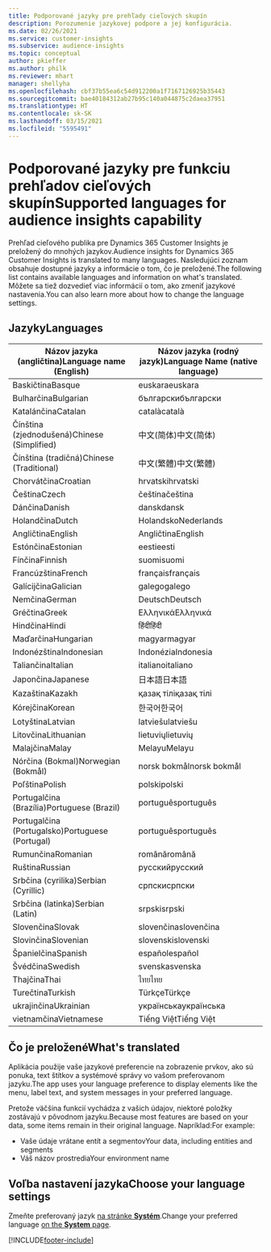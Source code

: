 ```yaml
---
title: Podporované jazyky pre prehľady cieľových skupín
description: Porozumenie jazykovej podpore a jej konfigurácia.
ms.date: 02/26/2021
ms.service: customer-insights
ms.subservice: audience-insights
ms.topic: conceptual
author: pkieffer
ms.author: philk
ms.reviewer: mhart
manager: shellyha
ms.openlocfilehash: cbf37b55ea6c54d912200a1f7167126925b35443
ms.sourcegitcommit: bae40184312ab27b95c140a044875c2daea37951
ms.translationtype: HT
ms.contentlocale: sk-SK
ms.lasthandoff: 03/15/2021
ms.locfileid: "5595491"
---
```

# <a name="supported-languages-for-audience-insights-capability"></a><span data-ttu-id="7aa02-103">Podporované jazyky pre funkciu prehľadov cieľových skupín</span><span class="sxs-lookup"><span data-stu-id="7aa02-103">Supported languages for audience insights capability</span></span>

<span data-ttu-id="7aa02-104">Prehľad cieľového publika pre Dynamics 365 Customer Insights je preložený do mnohých jazykov.</span><span class="sxs-lookup"><span data-stu-id="7aa02-104">Audience insights for Dynamics 365 Customer Insights is translated to many languages.</span></span> <span data-ttu-id="7aa02-105">Nasledujúci zoznam obsahuje dostupné jazyky a informácie o tom, čo je preložené.</span><span class="sxs-lookup"><span data-stu-id="7aa02-105">The following list contains available languages and information on what's translated.</span></span> <span data-ttu-id="7aa02-106">Môžete sa tiež dozvedieť viac informácií o tom, ako zmeniť jazykové nastavenia.</span><span class="sxs-lookup"><span data-stu-id="7aa02-106">You can also learn more about how to change the language settings.</span></span> 

## <a name="languages"></a><span data-ttu-id="7aa02-107">Jazyky</span><span class="sxs-lookup"><span data-stu-id="7aa02-107">Languages</span></span>

| <span data-ttu-id="7aa02-108">Názov jazyka (angličtina)</span><span class="sxs-lookup"><span data-stu-id="7aa02-108">Language name (English)</span></span>|  <span data-ttu-id="7aa02-109">Názov jazyka (rodný jazyk)</span><span class="sxs-lookup"><span data-stu-id="7aa02-109">Language Name (native language)</span></span> |
| ------------- | ------------- |
| <span data-ttu-id="7aa02-110">Baskičtina</span><span class="sxs-lookup"><span data-stu-id="7aa02-110">Basque</span></span> | <span data-ttu-id="7aa02-111">euskara</span><span class="sxs-lookup"><span data-stu-id="7aa02-111">euskara</span></span> |
| <span data-ttu-id="7aa02-112">Bulharčina</span><span class="sxs-lookup"><span data-stu-id="7aa02-112">Bulgarian</span></span> | <span data-ttu-id="7aa02-113">български</span><span class="sxs-lookup"><span data-stu-id="7aa02-113">български</span></span> |
| <span data-ttu-id="7aa02-114">Katalánčina</span><span class="sxs-lookup"><span data-stu-id="7aa02-114">Catalan</span></span> | <span data-ttu-id="7aa02-115">català</span><span class="sxs-lookup"><span data-stu-id="7aa02-115">català</span></span> |
| <span data-ttu-id="7aa02-116">Čínština (zjednodušená)</span><span class="sxs-lookup"><span data-stu-id="7aa02-116">Chinese (Simplified)</span></span> | <span data-ttu-id="7aa02-117">中文(简体)</span><span class="sxs-lookup"><span data-stu-id="7aa02-117">中文(简体)</span></span> |
| <span data-ttu-id="7aa02-118">Čínština (tradičná)</span><span class="sxs-lookup"><span data-stu-id="7aa02-118">Chinese (Traditional)</span></span> | <span data-ttu-id="7aa02-119">中文(繁體)</span><span class="sxs-lookup"><span data-stu-id="7aa02-119">中文(繁體)</span></span> |
| <span data-ttu-id="7aa02-120">Chorvátčina</span><span class="sxs-lookup"><span data-stu-id="7aa02-120">Croatian</span></span> | <span data-ttu-id="7aa02-121">hrvatski</span><span class="sxs-lookup"><span data-stu-id="7aa02-121">hrvatski</span></span> |
| <span data-ttu-id="7aa02-122">Čeština</span><span class="sxs-lookup"><span data-stu-id="7aa02-122">Czech</span></span> | <span data-ttu-id="7aa02-123">čeština</span><span class="sxs-lookup"><span data-stu-id="7aa02-123">čeština</span></span> |
| <span data-ttu-id="7aa02-124">Dánčina</span><span class="sxs-lookup"><span data-stu-id="7aa02-124">Danish</span></span> | <span data-ttu-id="7aa02-125">dansk</span><span class="sxs-lookup"><span data-stu-id="7aa02-125">dansk</span></span> |
| <span data-ttu-id="7aa02-126">Holandčina</span><span class="sxs-lookup"><span data-stu-id="7aa02-126">Dutch</span></span> | <span data-ttu-id="7aa02-127">Holandsko</span><span class="sxs-lookup"><span data-stu-id="7aa02-127">Nederlands</span></span> |
| <span data-ttu-id="7aa02-128">Angličtina</span><span class="sxs-lookup"><span data-stu-id="7aa02-128">English</span></span> | <span data-ttu-id="7aa02-129">Angličtina</span><span class="sxs-lookup"><span data-stu-id="7aa02-129">English</span></span> |
| <span data-ttu-id="7aa02-130">Estónčina</span><span class="sxs-lookup"><span data-stu-id="7aa02-130">Estonian</span></span> | <span data-ttu-id="7aa02-131">eesti</span><span class="sxs-lookup"><span data-stu-id="7aa02-131">eesti</span></span> |
| <span data-ttu-id="7aa02-132">Fínčina</span><span class="sxs-lookup"><span data-stu-id="7aa02-132">Finnish</span></span> | <span data-ttu-id="7aa02-133">suomi</span><span class="sxs-lookup"><span data-stu-id="7aa02-133">suomi</span></span> |
| <span data-ttu-id="7aa02-134">Francúzština</span><span class="sxs-lookup"><span data-stu-id="7aa02-134">French</span></span> | <span data-ttu-id="7aa02-135">français</span><span class="sxs-lookup"><span data-stu-id="7aa02-135">français</span></span> |
| <span data-ttu-id="7aa02-136">Galícijčina</span><span class="sxs-lookup"><span data-stu-id="7aa02-136">Galician</span></span> | <span data-ttu-id="7aa02-137">galego</span><span class="sxs-lookup"><span data-stu-id="7aa02-137">galego</span></span> |
| <span data-ttu-id="7aa02-138">Nemčina</span><span class="sxs-lookup"><span data-stu-id="7aa02-138">German</span></span> | <span data-ttu-id="7aa02-139">Deutsch</span><span class="sxs-lookup"><span data-stu-id="7aa02-139">Deutsch</span></span> |
| <span data-ttu-id="7aa02-140">Gréčtina</span><span class="sxs-lookup"><span data-stu-id="7aa02-140">Greek</span></span> | <span data-ttu-id="7aa02-141">Ελληνικά</span><span class="sxs-lookup"><span data-stu-id="7aa02-141">Ελληνικά</span></span> |
| <span data-ttu-id="7aa02-142">Hindčina</span><span class="sxs-lookup"><span data-stu-id="7aa02-142">Hindi</span></span> | <span data-ttu-id="7aa02-143">हिंदी</span><span class="sxs-lookup"><span data-stu-id="7aa02-143">हिंदी</span></span> |
| <span data-ttu-id="7aa02-144">Maďarčina</span><span class="sxs-lookup"><span data-stu-id="7aa02-144">Hungarian</span></span> | <span data-ttu-id="7aa02-145">magyar</span><span class="sxs-lookup"><span data-stu-id="7aa02-145">magyar</span></span> |
| <span data-ttu-id="7aa02-146">Indonézština</span><span class="sxs-lookup"><span data-stu-id="7aa02-146">Indonesian</span></span> | <span data-ttu-id="7aa02-147">Indonézia</span><span class="sxs-lookup"><span data-stu-id="7aa02-147">Indonesia</span></span> |
| <span data-ttu-id="7aa02-148">Taliančina</span><span class="sxs-lookup"><span data-stu-id="7aa02-148">Italian</span></span> | <span data-ttu-id="7aa02-149">italiano</span><span class="sxs-lookup"><span data-stu-id="7aa02-149">italiano</span></span> |
| <span data-ttu-id="7aa02-150">Japončina</span><span class="sxs-lookup"><span data-stu-id="7aa02-150">Japanese</span></span> | <span data-ttu-id="7aa02-151">日本語</span><span class="sxs-lookup"><span data-stu-id="7aa02-151">日本語</span></span> |
| <span data-ttu-id="7aa02-152">Kazaština</span><span class="sxs-lookup"><span data-stu-id="7aa02-152">Kazakh</span></span> | <span data-ttu-id="7aa02-153">қазақ тілі</span><span class="sxs-lookup"><span data-stu-id="7aa02-153">қазақ тілі</span></span> |
| <span data-ttu-id="7aa02-154">Kórejčina</span><span class="sxs-lookup"><span data-stu-id="7aa02-154">Korean</span></span> | <span data-ttu-id="7aa02-155">한국어</span><span class="sxs-lookup"><span data-stu-id="7aa02-155">한국어</span></span> |
| <span data-ttu-id="7aa02-156">Lotyština</span><span class="sxs-lookup"><span data-stu-id="7aa02-156">Latvian</span></span> | <span data-ttu-id="7aa02-157">latviešu</span><span class="sxs-lookup"><span data-stu-id="7aa02-157">latviešu</span></span> |
| <span data-ttu-id="7aa02-158">Litovčina</span><span class="sxs-lookup"><span data-stu-id="7aa02-158">Lithuanian</span></span> | <span data-ttu-id="7aa02-159">lietuvių</span><span class="sxs-lookup"><span data-stu-id="7aa02-159">lietuvių</span></span> |
| <span data-ttu-id="7aa02-160">Malajčina</span><span class="sxs-lookup"><span data-stu-id="7aa02-160">Malay</span></span> | <span data-ttu-id="7aa02-161">Melayu</span><span class="sxs-lookup"><span data-stu-id="7aa02-161">Melayu</span></span> |
| <span data-ttu-id="7aa02-162">Nórčina (Bokmal)</span><span class="sxs-lookup"><span data-stu-id="7aa02-162">Norwegian (Bokmål)</span></span> | <span data-ttu-id="7aa02-163">norsk bokmål</span><span class="sxs-lookup"><span data-stu-id="7aa02-163">norsk bokmål</span></span> |
| <span data-ttu-id="7aa02-164">Poľština</span><span class="sxs-lookup"><span data-stu-id="7aa02-164">Polish</span></span> | <span data-ttu-id="7aa02-165">polski</span><span class="sxs-lookup"><span data-stu-id="7aa02-165">polski</span></span> |
| <span data-ttu-id="7aa02-166">Portugalčina (Brazília)</span><span class="sxs-lookup"><span data-stu-id="7aa02-166">Portuguese (Brazil)</span></span> | <span data-ttu-id="7aa02-167">português</span><span class="sxs-lookup"><span data-stu-id="7aa02-167">português</span></span> |
| <span data-ttu-id="7aa02-168">Portugalčina (Portugalsko)</span><span class="sxs-lookup"><span data-stu-id="7aa02-168">Portuguese (Portugal)</span></span> | <span data-ttu-id="7aa02-169">português</span><span class="sxs-lookup"><span data-stu-id="7aa02-169">português</span></span> |
| <span data-ttu-id="7aa02-170">Rumunčina</span><span class="sxs-lookup"><span data-stu-id="7aa02-170">Romanian</span></span> | <span data-ttu-id="7aa02-171">română</span><span class="sxs-lookup"><span data-stu-id="7aa02-171">română</span></span> |
| <span data-ttu-id="7aa02-172">Ruština</span><span class="sxs-lookup"><span data-stu-id="7aa02-172">Russian</span></span> | <span data-ttu-id="7aa02-173">pусский</span><span class="sxs-lookup"><span data-stu-id="7aa02-173">pусский</span></span> |
| <span data-ttu-id="7aa02-174">Srbčina (cyrilika)</span><span class="sxs-lookup"><span data-stu-id="7aa02-174">Serbian (Cyrillic)</span></span> | <span data-ttu-id="7aa02-175">српски</span><span class="sxs-lookup"><span data-stu-id="7aa02-175">српски</span></span> |
| <span data-ttu-id="7aa02-176">Srbčina (latinka)</span><span class="sxs-lookup"><span data-stu-id="7aa02-176">Serbian (Latin)</span></span> | <span data-ttu-id="7aa02-177">srpski</span><span class="sxs-lookup"><span data-stu-id="7aa02-177">srpski</span></span> |
| <span data-ttu-id="7aa02-178">Slovenčina</span><span class="sxs-lookup"><span data-stu-id="7aa02-178">Slovak</span></span> | <span data-ttu-id="7aa02-179">slovenčina</span><span class="sxs-lookup"><span data-stu-id="7aa02-179">slovenčina</span></span> |
| <span data-ttu-id="7aa02-180">Slovinčina</span><span class="sxs-lookup"><span data-stu-id="7aa02-180">Slovenian</span></span> | <span data-ttu-id="7aa02-181">slovenski</span><span class="sxs-lookup"><span data-stu-id="7aa02-181">slovenski</span></span> |
| <span data-ttu-id="7aa02-182">Španielčina</span><span class="sxs-lookup"><span data-stu-id="7aa02-182">Spanish</span></span> | <span data-ttu-id="7aa02-183">español</span><span class="sxs-lookup"><span data-stu-id="7aa02-183">español</span></span> |
| <span data-ttu-id="7aa02-184">Švédčina</span><span class="sxs-lookup"><span data-stu-id="7aa02-184">Swedish</span></span> | <span data-ttu-id="7aa02-185">svenska</span><span class="sxs-lookup"><span data-stu-id="7aa02-185">svenska</span></span> |
| <span data-ttu-id="7aa02-186">Thajčina</span><span class="sxs-lookup"><span data-stu-id="7aa02-186">Thai</span></span> | <span data-ttu-id="7aa02-187">ไทย</span><span class="sxs-lookup"><span data-stu-id="7aa02-187">ไทย</span></span> |
| <span data-ttu-id="7aa02-188">Turečtina</span><span class="sxs-lookup"><span data-stu-id="7aa02-188">Turkish</span></span> | <span data-ttu-id="7aa02-189">Türkçe</span><span class="sxs-lookup"><span data-stu-id="7aa02-189">Türkçe</span></span> |
| <span data-ttu-id="7aa02-190">ukrajinčina</span><span class="sxs-lookup"><span data-stu-id="7aa02-190">Ukrainian</span></span> | <span data-ttu-id="7aa02-191">українська</span><span class="sxs-lookup"><span data-stu-id="7aa02-191">українська</span></span> |
| <span data-ttu-id="7aa02-192">vietnamčina</span><span class="sxs-lookup"><span data-stu-id="7aa02-192">Vietnamese</span></span> | <span data-ttu-id="7aa02-193">Tiếng Việt</span><span class="sxs-lookup"><span data-stu-id="7aa02-193">Tiếng Việt</span></span> |

## <a name="whats-translated"></a><span data-ttu-id="7aa02-194">Čo je preložené</span><span class="sxs-lookup"><span data-stu-id="7aa02-194">What's translated</span></span>

<span data-ttu-id="7aa02-195">Aplikácia použije vaše jazykové preferencie na zobrazenie prvkov, ako sú ponuka, text štítkov a systémové správy vo vašom preferovanom jazyku.</span><span class="sxs-lookup"><span data-stu-id="7aa02-195">The app uses your language preference to display elements like the menu, label text, and system messages in your preferred language.</span></span>

<span data-ttu-id="7aa02-196">Pretože väčšina funkcií vychádza z vašich údajov, niektoré položky zostávajú v pôvodnom jazyku.</span><span class="sxs-lookup"><span data-stu-id="7aa02-196">Because most features are based on your data, some items remain in their original language.</span></span> <span data-ttu-id="7aa02-197">Napríklad:</span><span class="sxs-lookup"><span data-stu-id="7aa02-197">For example:</span></span>

- <span data-ttu-id="7aa02-198">Vaše údaje vrátane entít a segmentov</span><span class="sxs-lookup"><span data-stu-id="7aa02-198">Your data, including entities and segments</span></span>
- <span data-ttu-id="7aa02-199">Váš názov prostredia</span><span class="sxs-lookup"><span data-stu-id="7aa02-199">Your environment name</span></span>

## <a name="choose-your-language-settings"></a><span data-ttu-id="7aa02-200">Voľba nastavení jazyka</span><span class="sxs-lookup"><span data-stu-id="7aa02-200">Choose your language settings</span></span>  

<span data-ttu-id="7aa02-201">Zmeňte preferovaný jazyk [na stránke **Systém**](system.md).</span><span class="sxs-lookup"><span data-stu-id="7aa02-201">Change your preferred language [on the **System** page](system.md).</span></span>


[!INCLUDE[footer-include](../includes/footer-banner.md)]